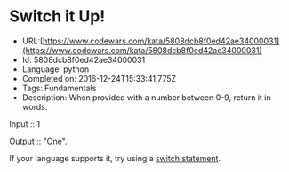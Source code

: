 # Switch it Up!

 - URL:[https://www.codewars.com/kata/5808dcb8f0ed42ae34000031](https://www.codewars.com/kata/5808dcb8f0ed42ae34000031)
 - Id: 5808dcb8f0ed42ae34000031
 - Language: python
 - Completed on: 2016-12-24T15:33:41.775Z
 - Tags: Fundamentals
 - Description:
When provided with a number between 0-9, return it in words.

Input :: 1

Output :: "One".

If your language supports it, try using a <a href="https://en.wikipedia.org/wiki/Switch_statement">switch statement</a>.
